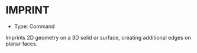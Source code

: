 # IMPRINT

- Type: Command

Imprints 2D geometry on a 3D solid or surface, creating additional edges on planar faces.
